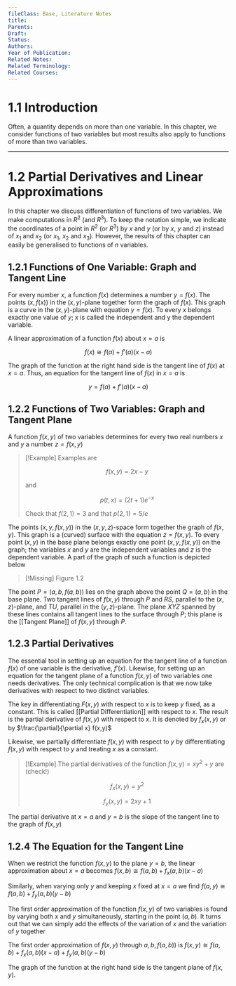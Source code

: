 ```yaml
---
fileClass: Base, Literature Notes
title: 
Parents: 
Draft: 
Status: 
Authors: 
Year of Publication: 
Related Notes: 
Related Terminology: 
Related Courses: 
---
```

# 1.1 Introduction
Often, a quantity depends on more than one variable. In this chapter, we consider functions of two variables but most results also apply to functions of more than two variables. 

---
# 1.2 Partial Derivatives and Linear Approximations
In this chapter we discuss differentiation of functions of two variables. We make computations in $R^2$ (and $R^3$). To keep the notation simple, we indicate the coordinates of a point in $R^2$ (or $R^3$) by $x$ and $y$ (or by $x$, $y$ and $z$) instead of $x_1$ and $x_2$ (or $x_1$, $x_2$ and $x_3$). However, the results of this chapter can easily be generalised to functions of $n$ variables. 

## 1.2.1 Functions of One Variable: Graph and Tangent Line
For every number $x$, a function $f(x)$ determines a number $y=f(x)$. The points $(x, f(x))$ in the $(x, y)$-plane together form the graph of $f(x)$. This graph is a curve in the $(x, y)$-plane with equation $y = f(x)$. To every $x$ belongs exactly one value of $y$; $x$ is called the independent and y the dependent variable.

A linear approximation of a function $f(x)$ about $x=a$ is

$$
f(x) \cong f(a) + f'(a)(x-a)
$$

The graph of the function at the right hand side is the tangent line of $f(x)$ at $x=a$. Thus, an equation for the tangent line of $f(x)$ in $x=a$ is

$$
y = f(a) + f'(a)(x-a)
$$

## 1.2.2 Functions of Two Variables: Graph and Tangent Plane
A function $f(x, y)$ of two variables determines for every two real numbers $x$ and $y$ a number $z = f(x,y)$

>[!Example]
>Examples are
>
>$$
>f(x, y) = 2x-y
>$$
>
>and
>
>$$
>p(t,x) = (2t+1)e^{-x}
>$$
>
>Check that $f(2,1) = 3$ and that $p(2,1) = 5 / e$

The points $(x, y, f(x, y))$ in the $(x, y, z)$-space form together the graph of $f(x, y)$. This graph is a (curved) surface with the equation $z = f(x,y)$. To every point $(x,y)$ in the base plane belongs exactly one point $(x,y,f(x,y))$ on the graph; the variables $x$ and $y$ are the independent variables and $z$ is the dependent variable. A part of the graph of such a function is depicted below

>[!Missing]
>Figure 1.2


The point $P = (a,b,f(a,b))$ lies on the graph above the point $Q = (a,b)$ in the base plane. Two tangent lines of $f(x,y)$ through $P$ and $RS$, parallel to the $(x,z)$-plane, and $TU$, parallel in the $(y,z)$-plane. The plane $XYZ$ spanned by these lines contains all tangent lines to the surface through $P$; this plane is the [[Tangent Plane]] of $f(x,y)$ through $P$. 

## 1.2.3 Partial Derivatives
The essential tool in setting up an equation for the tangent line of a function $f(x)$ of one variable is the derivative, $f'(x)$. Likewise, for setting up an equation for the tangent plane of a function $f(x,y)$ of two variables one needs derivatives. The only technical complication is that we now take derivatives with respect to two distinct variables.

The key in differentiating $F(x,y)$ with respect to $x$ is to keep $y$ fixed, as a constant. This is called [[Partial Differentiation]] with respect to $x$. The result is the partial derivative of $f(x,y)$ with respect to $x$. It is denoted by $f_x(x,y)$ or by $\frac{\partial}{\partial x} f(x,y)$

Likewise, we partially differentiate $f(x,y)$ with respect to $y$ by differentiating $f(x,y)$ with respect to $y$ and treating $x$ as a constant. 

>[!Example]
>The partial derivatives of the function $f(x,y) = xy^2 + y$ are (check!)
>
>$$
>f_x(x,y) = y^2 
>$$
>
>$$
>f_y(x,y) = 2xy+1
>$$

The partial derivative at $x=a$ and $y=b$ is the slope of the tangent line to the graph of $f(x,y)$

## 1.2.4 The Equation for the Tangent Line
When we restrict the function $f(x,y)$ to the plane $y=b$, the linear approximation about $x=a$ becomes $f(x,b) \cong f(a,b) + f_x(a,b)(x-a)$

Similarly, when varying only $y$ and keeping $x$ fixed at $x=a$ we find $f(a,y) \cong f(a,b) + f_y(a,b)(y-b)$

The first order approximation of the function $f(x,y)$ of two variables is found by varying both $x$ and $y$ simultaneously, starting in the point $(a,b)$. It turns out that we can simply add the effects of the variation of $x$ and the variation of $y$ together

The first order approximation of $f(x,y)$ through $a,b,f(a,b))$ is $f(x,y) \cong f(a,b) + f_x(a,b)(x-a) + f_y(a,b)(y-b)$

The graph of the function at the right hand side is the tangent plane of $f(x,y)$.

